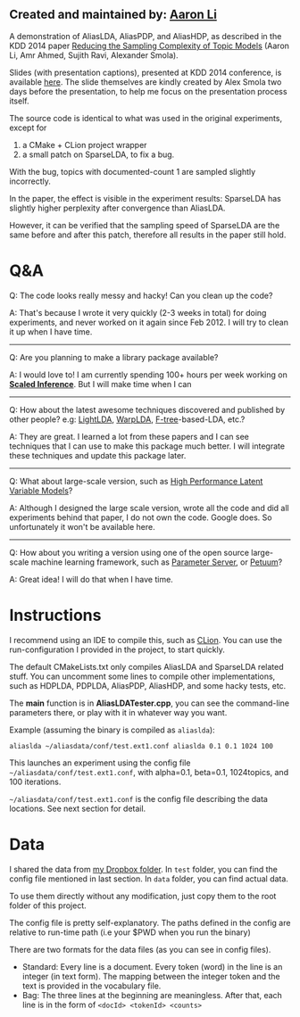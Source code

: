 Created and maintained by: [Aaron Li](https://www.linkedin.com/in/aaronqli)
-----------

A demonstration of AliasLDA, AliasPDP, and AliasHDP, as described in the KDD 2014 paper [Reducing the Sampling Complexity of Topic Models](https://storage.googleapis.com/aliaslda/kdd2014afterPeerReview.pdf) (Aaron Li, Amr Ahmed, Sujith Ravi, Alexander Smola). 

Slides (with presentation captions), presented at KDD 2014 conference, is available [here](https://storage.googleapis.com/aliaslda/kdd2014talk.pdf). The slide themselves are kindly created by Alex Smola two days before the presentation, to help me focus on the presentation process itself.

The source code is identical to what was used in the original experiments, except for 

1. a CMake + CLion project wrapper
2. a small patch on SparseLDA, to fix a bug.

With the bug, topics with documented-count 1 are sampled slightly incorrectly. 

In the paper, the effect is visible in the experiment results: SparseLDA has slightly higher perplexity after convergence than AliasLDA. 

However, it can be verified that the sampling speed of SparseLDA are the same before and after this patch, therefore all results in the paper still hold. 

Q&A
=========
Q: The code looks really messy and hacky! Can you clean up the code?

A: That's because I wrote it very quickly (2-3 weeks in total) for doing experiments, and never worked on it again since Feb 2012. I will try to clean it up when I have time.

-----

Q: Are you planning to make a library package available?

A: I would love to! I am currently spending 100+ hours per week working on [**Scaled Inference**](https://scaledinference.com/). But I will make time when I can

-----

Q: How about the latest awesome techniques discovered and published by other people? e.g: [LightLDA](http://arxiv.org/abs/1412.1576), [WarpLDA](http://arxiv.org/abs/1510.08628), [F-tree](https://en.wikipedia.org/wiki/Fenwick_tree?oldformat=true)-based-LDA, etc.?

A: They are great. I learned a lot from these papers and I can see techniques that I can use to make this package much better. I will integrate these techniques and update this package later.

-----

Q: What about large-scale version, such as [High Performance Latent Variable Models](http://arxiv.org/abs/1510.06143v1)?

A: Although I designed the large scale version, wrote all the code and did all experiments behind that paper, I do not own the code. Google does. So unfortunately it won't be available here.

-----

Q: How about you writing a version using one of the open source large-scale machine learning framework, such as [Parameter Server](https://github.com/dmlc/ps-lite), or [Petuum](https://petuum.github.io/index.html)?

A: Great idea! I will do that when I have time.

Instructions
=========
I recommend using an IDE to compile this, such as [CLion](https://www.jetbrains.com/clion/). You can use the run-configuration I provided in the project, to start quickly.

The default CMakeLists.txt only compiles AliasLDA and SparseLDA related stuff. You can uncomment some lines to compile other implementations, such as HDPLDA, PDPLDA, AliasPDP, AliasHDP, and some hacky tests, etc.

The **main** function is in **AliasLDATester.cpp**, you can see the command-line parameters there, or play with it in whatever way you want.

Example (assuming the binary is compiled as `aliaslda`):

```!sh
aliaslda ~/aliasdata/conf/test.ext1.conf aliaslda 0.1 0.1 1024 100
```

This launches an experiment using the config file `~/aliasdata/conf/test.ext1.conf`, with alpha=0.1, beta=0.1, 1024topics, and 100 iterations.

`~/aliasdata/conf/test.ext1.conf` is the config file describing the data locations. See next section for detail.

Data
========
I shared the data from [my Dropbox folder](https://www.dropbox.com/sh/zryf092lcatwtc0/AABybC3JS7pAg27LOcd6TawKa?dl=0). In `test` folder, you can find the config file mentioned in last section. In `data` folder, you can find actual data.

To use them directly without any modification, just copy them to the root folder of this project.

The config file is pretty self-explanatory. The paths defined in the config are relative to run-time path (i.e your $PWD when you run the binary)

There are two formats for the data files (as you can see in config files).

- Standard: Every line is a document. Every token (word) in the line is an integer (in text form). The mapping between the integer token and the text is provided in the vocabulary file. 
- Bag: The three lines at the beginning are meaningless. After that, each line is in the form of `<docId> <tokenId> <counts>`

 




